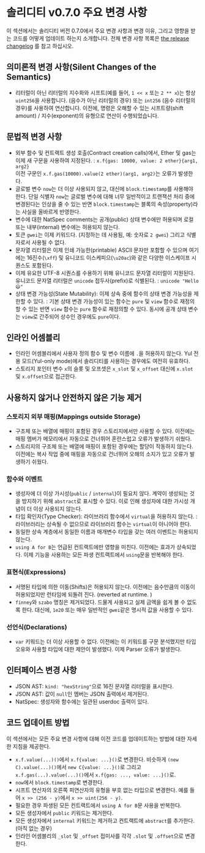 # 솔리디티 v0.7.0 주요 변경 사항

이 섹션에서는 솔리디티 버전 0.7.0에서 주요 변경 사항과 변경 이유, 
그리고 영향을 받는 코드를 어떻게 업데이트 하는지 소개합니다.
전체 변경 사항 목록은 [the release changelog](https://github.com/ethereum/solidity/releases/tag/v0.7.0) 를 참고 하십시오.

## 의미론적 변경 사항(Silent Changes of the Semantics)  

* 리터럴이 아닌 리터럴의 지수화와 시프트(예를 들어, `1 << x` 또는 `2 ** x`)는 
항상 `uint256`을 사용합니다. (음수가 아닌 리터럴의 경우)
또는 `int256` (음수 리터럴의 경우)를 사용하여 연산합니다. 
이전에, 명령은 오해할 수 있는 시프트량(shift amount) / 지수(exponent)의 유형으로 연산이 수행되었습니다. 

## 문법적 변경 사항

* 외부 함수 및 컨트랙트 생성 호출(Contract creation calls)에서, 
Ether 및 gas는 이제 새 구문을 사용하여 지정된다. : `x.f{gas: 10000, value: 2 ether}{arg1, arg2}`  
이전 구문인 `x.f.gas(10000).value(2 ether)(arg1, arg2)`는 오류가 발생한다.
* 글로벌 변수 `now`는 더 이상 사용되지 않고, 대신에 `block.timestamp`를 사용해야 한다. 
단일 식별자 `now`는 글로벌 변수에 대해 너무 일반적이고 트랜잭션 처리 중에 변경된다는 인상을 줄 수 있는 반면 
`block.timestamp`는 블록의 속성(property)라는 사실을 올바르게 반영한다. 
* 변수에 대한 NatSpec comments는 공개(public) 상태 변수에만 허용되며 로컬 또는 내부(internal) 변수에는 
허용되지 않는다. 
* 토큰 `gwei`는 이제 키워드다. (지정하는 데 사용됨, 예: 숫자로 `2 gwei`) 그리고 식별자로서 사용될 수 없다.  
* 문자열 리터럴은 이제 인쇄 가능한(printable) ASCII 문자만 포함할 수 있으며 여기에는 16진수(`\xff`) 
및 유니코드 이스케피으(`\u20ac`)와 같은 다양한 이스케이프 시퀀스도 포함된다. 
* 이제 유요한 UTF-8 시퀀스를 수용하기 위해 유니코드 문자열 리터럴이 지원된다. 
유니코드 문자열 리터럴은 `unicode` 접두사(prefix)로 식별된다. : `unicode "Hello 😃"`  
* 상태 변경 가능성(State Mutability): 이제 상속 중에 함수의 상태 변경 가능성을 제한할 수 있다. : 
기본 상태 변경 가능성이 있는 함수는 `pure` 및 `view` 함수로 재정의할 수 있는 반면 `view` 함수는 
`pure` 함수로 재정의할 수 있다. 동시에 공개 상태 변수는 `view`로 간주되어 상수인 경우에도 `pure`이다. 

## 인라인 어셈블리

* 인라인 어셈블리에서 사용자 정의 함수 및 변수 이름에 `.`을 허용하지 않는다. 
Yul 전용 모드(Yul-only mode)에서 솔리디티를 사용하는 경우에도 여전히 유효하다. 
* 스토리지 포인터 변수 `x`의 슬롯 및 오프셋은 `x_slot` 및 `x_offset` 대신에 `x.slot` 및 `x.offset`으로 접근한다. 

## 사용하지 않거나 안전하지 않은 기능 제거

### 스토리지 외부 매핑(Mappings outside Storage)

* 구조체 또는 배열에 매핑이 포함된 경우 스토리지에서만 사용할 수 있다. 
이전에는 매핑 멤버가 메모리에서 자동으로 건너뛰어 혼란스럽고 오류가 발생하기 쉬웠다.
* 스토리지의 구조체 또는 배열에 매핑이 포함된 경우에는 할당이 작동하지 않는다. 
이전에는 복사 작업 중에 매핑을 자동으로 건너뛰어 오해의 소지가 있고 오류가 발생하기 쉬웠다.

### 함수와 이벤트

* 생성자에 더 이상 가시성(`public` / `internal`)이 필요치 않다. 계약이 생성되는 것을 방지하기 
위해 `abstract`로 표시할 수 있다. 이로 인해 생성자에 대한 가시성 개념이 더 이상 사용되지 않는다. 
* 타입 확인자(Type Checker): 라이브러리 함수에서 `virtual`을 허용하지 않는다. : 
라이브러리는 상속될 수 없으므로 라이브러리 함수는 `virtual`이 아니어야 한다. 
* 동일한 상속 계층에서 동일한 이름과 매개변수 타입을 갖는 여러 이벤트는 허용되지 않는다. 
* `using A for B`는 언급된 컨트랙트에만 영향을 미친다. 이전에는 효과가 상속되었다. 
이제 기능을 사용하는 모든 파생 컨트랙트에서 `using`문을 반복해야 한다. 

### 표현식(Expressions)

* 서명된 타입에 의한 이동(Shifts)은 허용되지 않는다. 이전에는 음수만큼의 이동이 허용되었지만 
런타임에 되돌려 진다. (reverted at runtime. )
* `finney`와 `szabo` 명칭은 제거되었다. 드물게 사용되고 실제 금액을 쉽게 볼 수 없도록 한다. 
대신에, `1e20` 또는 매우 일반적인 `gwei`같은 명시적 값을 사용할 수 있다. 

### 선언식(Declarations)

* `var` 키워드는 더 이상 사용할 수 없다. 이전에는 이 키워드를 구문 분석했지만 타입 오유와 사용할 타입에 대한 
제안이 발생했다. 이제 Parser 오류가 발생한다.  

## 인터페이스 변경 사항

* JSON AST: `kind: "hexString"`으로 16진 문자열 리터럴을 표시한다. 
* JSON AST: 값이 `null`인 멤버는 JSON 출력에서 제거된다. 
* NatSpec: 생성자와 함수에는 일관된 userdoc 출력이 있다. 

## 코드 업데이트 방법

이 섹션에서는 모든 주요 변경 사항에 대해 이전 코드를 업데이트하는 방법에 대한 자세한 지침을 제공한다.  

* `x.f.value(...)()`에서 `x.f{value: ...}()`로 변경한다. 
비슷하게 `(new C).value(...)()`에서 `new C{value: ...}()`로 그리고 `x.f.gas(...).value(...)()`에서 `x.f{gas: ..., value: ...}()`로.
* `now`에서 `block.timestamp`로 변경한다.
* 시프트 연산자의 오른쪽 피연산자의 유형을 부호 없는 타입으로 변경한다. 예를 들어 
`x >> (256 - y)`에서 `x >> uint(256 - y)`.
* 필요한 경우 파생된 모든 컨트랙트에서 `using A for B`문 사용을 반복한다. 
* 모든 생성자에서 `public` 키워드는 제거한다.
* 모든 생성자에서 `internal` 키워드는 제거하고 컨트랙트에 `abstract`를 추가한다.
  (아직 없는 경우) 
* 인라인 어셈블리의 `_slot` 및 `_offset` 접미사를 각각 `.slot` 및 `.offset`으로 변경한다.
